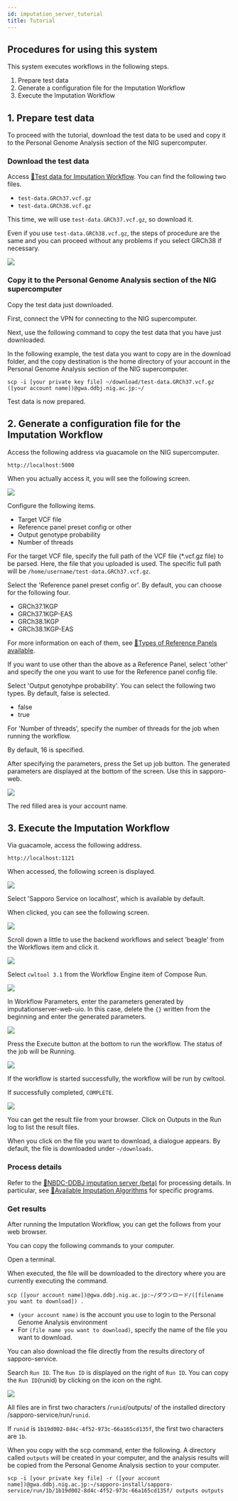 ```yaml
---
id: imputation_server_tutorial
title: Tutorial
---
```



## Procedures for using this system

This system executes workflows in the following steps.

1. Prepare test data
2. Generate a configuration file for the Imputation Workflow
3. Execute the Imputation Workflow


## 1. Prepare test data

To proceed with the tutorial, download the test data to be used and copy it to the Personal Genome Analysis section of the NIG supercomputer.


### Download the test data

Access [&#x1f517;<u>Test data for Imputation Workflow</u>](https://zenodo.org/record/6650681#.YrD-HOxBykr). You can find the following two files.

- `test-data.GRCh37.vcf.gz`
- `test-data.GRCh38.vcf.gz`

This time, we will use `test-data.GRCh37.vcf.gz`, so download it.

Even if you use `test-data.GRCh38.vcf.gz`, the steps of procedure are the same and you can proceed without any problems if you select GRCh38 if necessary.

![](./imputationserver.tutorial.Fig1.png)




### Copy it to the Personal Genome Analysis section of the NIG supercomputer

Copy the test data just downloaded.

First, connect the VPN for connecting to the NIG supercomputer.

Next, use the following command to copy the test data that you have just downloaded.

In the following example, the test data you want to copy are in the download folder, and the copy destination is the home directory of your account in the Personal Genome Analysis section of the NIG supercomputer.

```
scp -i [your private key file] ~/download/test-data.GRCh37.vcf.gz ([your account name])@gwa.ddbj.nig.ac.jp:~/
```

Test data is now prepared.

## 2. Generate a configuration file for the Imputation Workflow

Access the following address via guacamole on the NIG supercomputer.

```text
http://localhost:5000
```

When you actually access it, you will see the following screen.

![](./imputationserver.tutorial.Fig2.png)

Configure the following items.

- Target VCF file
- Reference panel preset config or other
- Output genotype probability
- Number of threads

For the target VCF file, specify the full path of the VCF file (\*.vcf.gz file) to be parsed.
Here, the file that you uploaded is used.
The specific full path will be `/home/username/test-data.GRCh37.vcf.gz`.

Select the 'Reference panel preset config or'.
By default, you can choose for the following four.

- GRCh37.1KGP
- GRCh37.1KGP-EAS
- GRCh38.1KGP
- GRCh38.1KGP-EAS

For more information on each of them, see [&#x1f517;<u>Types of Reference Panels available</u>](https://genome-analytics-japan.docbase.io/posts/2437858#%E5%88%A9%E7%94%A8%E5%8F%AF%E8%83%BD%E3%81%AA%E3%83%AA%E3%83%95%E3%82%A1%E3%83%AC%E3%83%B3%E3%82%B9%E3%83%91%E3%83%8D%E3%83%AB%E3%81%AE%E7%A8%AE%E9%A1%9E).

If you want to use other than the above as a Reference Panel, select 'other' and specify the one you want to use for the Reference panel config file.

Select 'Output genotyhpe probability'.
You can select the following two types. By default, false is selected.

- false
- true

For 'Number of threads', specify the number of threads for the job when running the workflow.

By default, 16 is specified.

After specifying the parameters, press the Set up job button.
The generated parameters are displayed at the bottom of the screen. Use this in sapporo-web.

![](./imputationserver.tutorial.Fig3.png)

The red filled area is your account name.

## 3. Execute the Imputation Workflow

Via guacamole, access the following address.

```text
http://localhost:1121
```

When accessed, the following screen is displayed.

![](./imputationserver.tutorial.Fig4.png)

Select 'Sapporo Service on localhost', which is available by default.

When clicked, you can see the following screen.

![](./imputationserver.tutorial.Fig5.png)

Scroll down a little to use the backend workflows and select 'beagle' from the Workflows item and click it.

![](./imputationserver.tutorial.Fig6.png)

Select `cwltool 3.1` from the Workflow Engine item of Compose Run.

![](./imputationserver.tutorial.Fig7.png)

In Workflow Parameters, enter the parameters generated by imputationserver-web-uio.
In this case, delete the `{}` written from the beginning and enter the generated parameters.

![](./imputationserver.tutorial.Fig8.png)

Press the Execute button at the bottom to run the workflow.
The status of the job will be Running.

![](./imputationserver.tutorial.Fig9.png)

If the workflow is started successfully, the workflow will be run by cwltool.

If successfully completed, `COMPLETE`.

![](./imputationserver.tutorial.Fig10.png)

You can get the result file from your browser.
Click on Outputs in the Run log to list the result files.

When you click on the file you want to download, a dialogue appears. By default, the file is downloaded under `~/downloads`.


### Process details

Refer to the [&#x1f517;<u>NBDC-DDBJ imputation server (beta)</u>](https://genome-analytics-japan.docbase.io/posts/2437858) for processing details.
In particular, see [&#x1f517;<u>Available Imputation Algorithms</u>](https://genome-analytics-japan.docbase.io/posts/2437858#%E5%88%A9%E7%94%A8%E5%8F%AF%E8%83%BD%E3%81%AA%E3%82%A4%E3%83%B3%E3%83%94%E3%83%A5%E3%83%86%E3%83%BC%E3%82%B7%E3%83%A7%E3%83%B3%E3%82%A2%E3%83%AB%E3%82%B4%E3%83%AA%E3%82%BA%E3%83%A0) for specific programs.


### Get results

After running the Imputation Workflow, you can get the follows from your web browser.

You can copy the following commands to your computer.

Open a terminal.

When executed, the file will be downloaded to the directory where you are currently executing the command.

```console
scp ([your account name])@gwa.ddbj.nig.ac.jp:~/ダウンロード/([filename you want to download]) .
```

- `(your account name)` is the account you use to login to the Personal Genome Analysis environment
- For `(file name you want to download)`, specify the name of the file you want to download.

You can also download the file directly from the results directory of sapporo-service.

Search `Run ID`.
The `Run ID` is displayed on the right of `Run ID`.
You can copy the `Run ID`(runid) by clicking on the icon on the right.

![](./imputationserver.tutorial.Fig11.png)

All files are in first two characters /`runid`/outputs/ of the installed directory /sapporo-service/run/`runid`.

If `runid` is `1b19d002-8d4c-4f52-973c-66a165cd135f`, the first two characters are `1b`.

When you copy with the scp command, enter the following.
A directory called `outputs` will be created in your computer, and the analysis results will be copied from the Personal Genome Analysis section to your computer.

```
scp -i [your private key file] -r ([your account name])@gwa.ddbj.nig.ac.jp:~/sapporo-install/sapporo-service/run/1b/1b19d002-8d4c-4f52-973c-66a165cd135f/ outputs outputs
```
